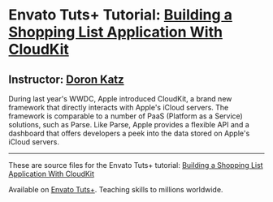 # Envato Tuts+ Tutorial: [Building a Shopping List Application With CloudKit][published url]
## Instructor: [Doron Katz][instructor url]


During last year's WWDC, Apple introduced CloudKit, a brand new framework that directly interacts with Apple's iCloud servers. The framework is comparable to a number of PaaS (Platform as a Service) solutions, such as Parse. Like Parse, Apple provides a flexible API and a dashboard that offers developers a peek into the data stored on Apple's iCloud servers.

------

These are source files for the Envato Tuts+ tutorial: [Building a Shopping List Application With CloudKit][published url]

Available on [Envato Tuts+](https://tutsplus.com). Teaching skills to millions worldwide.

[published url]: https://code.tutsplus.com/tutorials/building-a-shopping-list-application-with-cloudkit-introduction--cms-24674
[instructor url]: https://tutsplus.com/authors/doron-katz
